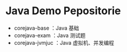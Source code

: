 Java Demo Pepositorie
====================
- corejava-base ：Java 基础
- corejava-exam ：Java 测试题 
- corejava-jvmjuc ：Java 虚拟机、并发编程


